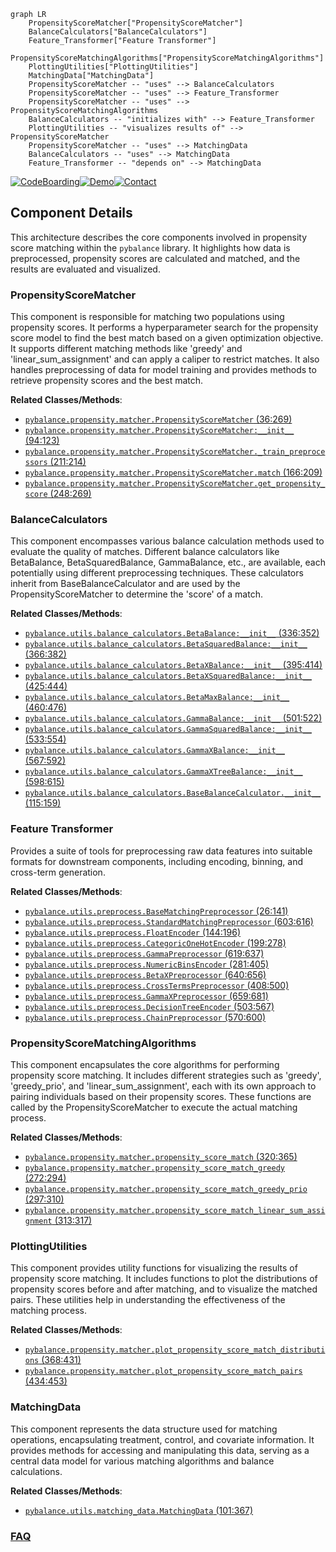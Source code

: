 ```mermaid
graph LR
    PropensityScoreMatcher["PropensityScoreMatcher"]
    BalanceCalculators["BalanceCalculators"]
    Feature_Transformer["Feature Transformer"]
    PropensityScoreMatchingAlgorithms["PropensityScoreMatchingAlgorithms"]
    PlottingUtilities["PlottingUtilities"]
    MatchingData["MatchingData"]
    PropensityScoreMatcher -- "uses" --> BalanceCalculators
    PropensityScoreMatcher -- "uses" --> Feature_Transformer
    PropensityScoreMatcher -- "uses" --> PropensityScoreMatchingAlgorithms
    BalanceCalculators -- "initializes with" --> Feature_Transformer
    PlottingUtilities -- "visualizes results of" --> PropensityScoreMatcher
    PropensityScoreMatcher -- "uses" --> MatchingData
    BalanceCalculators -- "uses" --> MatchingData
    Feature_Transformer -- "depends on" --> MatchingData
```
[![CodeBoarding](https://img.shields.io/badge/Generated%20by-CodeBoarding-9cf?style=flat-square)](https://github.com/CodeBoarding/CodeBoarding)[![Demo](https://img.shields.io/badge/Try%20our-Demo-blue?style=flat-square)](https://www.codeboarding.org/demo)[![Contact](https://img.shields.io/badge/Contact%20us%20-%20contact@codeboarding.org-lightgrey?style=flat-square)](mailto:contact@codeboarding.org)

## Component Details

This architecture describes the core components involved in propensity score matching within the `pybalance` library. It highlights how data is preprocessed, propensity scores are calculated and matched, and the results are evaluated and visualized.

### PropensityScoreMatcher
This component is responsible for matching two populations using propensity scores. It performs a hyperparameter search for the propensity score model to find the best match based on a given optimization objective. It supports different matching methods like 'greedy' and 'linear_sum_assignment' and can apply a caliper to restrict matches. It also handles preprocessing of data for model training and provides methods to retrieve propensity scores and the best match.


**Related Classes/Methods**:

- <a href="https://github.com/Bayer-Group/pybalance/blob/master/pybalance/propensity/matcher.py#L36-L269" target="_blank" rel="noopener noreferrer">`pybalance.propensity.matcher.PropensityScoreMatcher` (36:269)</a>
- <a href="https://github.com/Bayer-Group/pybalance/blob/master/pybalance/propensity/matcher.py#L94-L123" target="_blank" rel="noopener noreferrer">`pybalance.propensity.matcher.PropensityScoreMatcher:__init__` (94:123)</a>
- <a href="https://github.com/Bayer-Group/pybalance/blob/master/pybalance/propensity/matcher.py#L211-L214" target="_blank" rel="noopener noreferrer">`pybalance.propensity.matcher.PropensityScoreMatcher._train_preprocessors` (211:214)</a>
- <a href="https://github.com/Bayer-Group/pybalance/blob/master/pybalance/propensity/matcher.py#L166-L209" target="_blank" rel="noopener noreferrer">`pybalance.propensity.matcher.PropensityScoreMatcher.match` (166:209)</a>
- <a href="https://github.com/Bayer-Group/pybalance/blob/master/pybalance/propensity/matcher.py#L248-L269" target="_blank" rel="noopener noreferrer">`pybalance.propensity.matcher.PropensityScoreMatcher.get_propensity_score` (248:269)</a>


### BalanceCalculators
This component encompasses various balance calculation methods used to evaluate the quality of matches. Different balance calculators like BetaBalance, BetaSquaredBalance, GammaBalance, etc., are available, each potentially using different preprocessing techniques. These calculators inherit from BaseBalanceCalculator and are used by the PropensityScoreMatcher to determine the 'score' of a match.


**Related Classes/Methods**:

- <a href="https://github.com/Bayer-Group/pybalance/blob/master/pybalance/utils/balance_calculators.py#L336-L352" target="_blank" rel="noopener noreferrer">`pybalance.utils.balance_calculators.BetaBalance:__init__` (336:352)</a>
- <a href="https://github.com/Bayer-Group/pybalance/blob/master/pybalance/utils/balance_calculators.py#L366-L382" target="_blank" rel="noopener noreferrer">`pybalance.utils.balance_calculators.BetaSquaredBalance:__init__` (366:382)</a>
- <a href="https://github.com/Bayer-Group/pybalance/blob/master/pybalance/utils/balance_calculators.py#L395-L414" target="_blank" rel="noopener noreferrer">`pybalance.utils.balance_calculators.BetaXBalance:__init__` (395:414)</a>
- <a href="https://github.com/Bayer-Group/pybalance/blob/master/pybalance/utils/balance_calculators.py#L425-L444" target="_blank" rel="noopener noreferrer">`pybalance.utils.balance_calculators.BetaXSquaredBalance:__init__` (425:444)</a>
- <a href="https://github.com/Bayer-Group/pybalance/blob/master/pybalance/utils/balance_calculators.py#L460-L476" target="_blank" rel="noopener noreferrer">`pybalance.utils.balance_calculators.BetaMaxBalance:__init__` (460:476)</a>
- <a href="https://github.com/Bayer-Group/pybalance/blob/master/pybalance/utils/balance_calculators.py#L501-L522" target="_blank" rel="noopener noreferrer">`pybalance.utils.balance_calculators.GammaBalance:__init__` (501:522)</a>
- <a href="https://github.com/Bayer-Group/pybalance/blob/master/pybalance/utils/balance_calculators.py#L533-L554" target="_blank" rel="noopener noreferrer">`pybalance.utils.balance_calculators.GammaSquaredBalance:__init__` (533:554)</a>
- <a href="https://github.com/Bayer-Group/pybalance/blob/master/pybalance/utils/balance_calculators.py#L567-L592" target="_blank" rel="noopener noreferrer">`pybalance.utils.balance_calculators.GammaXBalance:__init__` (567:592)</a>
- <a href="https://github.com/Bayer-Group/pybalance/blob/master/pybalance/utils/balance_calculators.py#L598-L615" target="_blank" rel="noopener noreferrer">`pybalance.utils.balance_calculators.GammaXTreeBalance:__init__` (598:615)</a>
- <a href="https://github.com/Bayer-Group/pybalance/blob/master/pybalance/utils/balance_calculators.py#L115-L159" target="_blank" rel="noopener noreferrer">`pybalance.utils.balance_calculators.BaseBalanceCalculator.__init__` (115:159)</a>


### Feature Transformer
Provides a suite of tools for preprocessing raw data features into suitable formats for downstream components, including encoding, binning, and cross-term generation.


**Related Classes/Methods**:

- <a href="https://github.com/Bayer-Group/pybalance/blob/master/pybalance/utils/preprocess.py#L26-L141" target="_blank" rel="noopener noreferrer">`pybalance.utils.preprocess.BaseMatchingPreprocessor` (26:141)</a>
- <a href="https://github.com/Bayer-Group/pybalance/blob/master/pybalance/utils/preprocess.py#L603-L616" target="_blank" rel="noopener noreferrer">`pybalance.utils.preprocess.StandardMatchingPreprocessor` (603:616)</a>
- <a href="https://github.com/Bayer-Group/pybalance/blob/master/pybalance/utils/preprocess.py#L144-L196" target="_blank" rel="noopener noreferrer">`pybalance.utils.preprocess.FloatEncoder` (144:196)</a>
- <a href="https://github.com/Bayer-Group/pybalance/blob/master/pybalance/utils/preprocess.py#L199-L278" target="_blank" rel="noopener noreferrer">`pybalance.utils.preprocess.CategoricOneHotEncoder` (199:278)</a>
- <a href="https://github.com/Bayer-Group/pybalance/blob/master/pybalance/utils/preprocess.py#L619-L637" target="_blank" rel="noopener noreferrer">`pybalance.utils.preprocess.GammaPreprocessor` (619:637)</a>
- <a href="https://github.com/Bayer-Group/pybalance/blob/master/pybalance/utils/preprocess.py#L281-L405" target="_blank" rel="noopener noreferrer">`pybalance.utils.preprocess.NumericBinsEncoder` (281:405)</a>
- <a href="https://github.com/Bayer-Group/pybalance/blob/master/pybalance/utils/preprocess.py#L640-L656" target="_blank" rel="noopener noreferrer">`pybalance.utils.preprocess.BetaXPreprocessor` (640:656)</a>
- <a href="https://github.com/Bayer-Group/pybalance/blob/master/pybalance/utils/preprocess.py#L408-L500" target="_blank" rel="noopener noreferrer">`pybalance.utils.preprocess.CrossTermsPreprocessor` (408:500)</a>
- <a href="https://github.com/Bayer-Group/pybalance/blob/master/pybalance/utils/preprocess.py#L659-L681" target="_blank" rel="noopener noreferrer">`pybalance.utils.preprocess.GammaXPreprocessor` (659:681)</a>
- <a href="https://github.com/Bayer-Group/pybalance/blob/master/pybalance/utils/preprocess.py#L503-L567" target="_blank" rel="noopener noreferrer">`pybalance.utils.preprocess.DecisionTreeEncoder` (503:567)</a>
- <a href="https://github.com/Bayer-Group/pybalance/blob/master/pybalance/utils/preprocess.py#L570-L600" target="_blank" rel="noopener noreferrer">`pybalance.utils.preprocess.ChainPreprocessor` (570:600)</a>


### PropensityScoreMatchingAlgorithms
This component encapsulates the core algorithms for performing propensity score matching. It includes different strategies such as 'greedy', 'greedy_prio', and 'linear_sum_assignment', each with its own approach to pairing individuals based on their propensity scores. These functions are called by the PropensityScoreMatcher to execute the actual matching process.


**Related Classes/Methods**:

- <a href="https://github.com/Bayer-Group/pybalance/blob/master/pybalance/propensity/matcher.py#L320-L365" target="_blank" rel="noopener noreferrer">`pybalance.propensity.matcher.propensity_score_match` (320:365)</a>
- <a href="https://github.com/Bayer-Group/pybalance/blob/master/pybalance/propensity/matcher.py#L272-L294" target="_blank" rel="noopener noreferrer">`pybalance.propensity.matcher.propensity_score_match_greedy` (272:294)</a>
- <a href="https://github.com/Bayer-Group/pybalance/blob/master/pybalance/propensity/matcher.py#L297-L310" target="_blank" rel="noopener noreferrer">`pybalance.propensity.matcher.propensity_score_match_greedy_prio` (297:310)</a>
- <a href="https://github.com/Bayer-Group/pybalance/blob/master/pybalance/propensity/matcher.py#L313-L317" target="_blank" rel="noopener noreferrer">`pybalance.propensity.matcher.propensity_score_match_linear_sum_assignment` (313:317)</a>


### PlottingUtilities
This component provides utility functions for visualizing the results of propensity score matching. It includes functions to plot the distributions of propensity scores before and after matching, and to visualize the matched pairs. These utilities help in understanding the effectiveness of the matching process.


**Related Classes/Methods**:

- <a href="https://github.com/Bayer-Group/pybalance/blob/master/pybalance/propensity/matcher.py#L368-L431" target="_blank" rel="noopener noreferrer">`pybalance.propensity.matcher.plot_propensity_score_match_distributions` (368:431)</a>
- <a href="https://github.com/Bayer-Group/pybalance/blob/master/pybalance/propensity/matcher.py#L434-L453" target="_blank" rel="noopener noreferrer">`pybalance.propensity.matcher.plot_propensity_score_match_pairs` (434:453)</a>


### MatchingData
This component represents the data structure used for matching operations, encapsulating treatment, control, and covariate information. It provides methods for accessing and manipulating this data, serving as a central data model for various matching algorithms and balance calculations.


**Related Classes/Methods**:

- <a href="https://github.com/Bayer-Group/pybalance/blob/master/pybalance/utils/matching_data.py#L101-L367" target="_blank" rel="noopener noreferrer">`pybalance.utils.matching_data.MatchingData` (101:367)</a>




### [FAQ](https://github.com/CodeBoarding/GeneratedOnBoardings/tree/main?tab=readme-ov-file#faq)